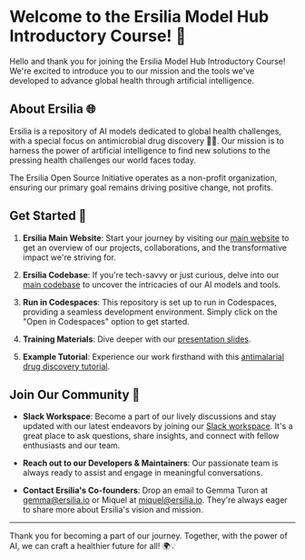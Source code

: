 # Welcome to the Ersilia Model Hub Introductory Course! 🎉

Hello and thank you for joining the Ersilia Model Hub Introductory Course! We're excited to introduce you to our mission and the tools we've developed to advance global health through artificial intelligence.

## About Ersilia 🌐

Ersilia is a repository of AI models dedicated to global health challenges, with a special focus on antimicrobial drug discovery 🦠💊. Our mission is to harness the power of artificial intelligence to find new solutions to the pressing health challenges our world faces today.

The Ersilia Open Source Initiative operates as a non-profit organization, ensuring our primary goal remains driving positive change, not profits.

## Get Started 🚀

1. **Ersilia Main Website**: Start your journey by visiting our [main website](http://www.ersilia.io/) to get an overview of our projects, collaborations, and the transformative impact we're striving for.

2. **Ersilia Codebase**: If you're tech-savvy or just curious, delve into our [main codebase](http://github.com/ersilia-os) to uncover the intricacies of our AI models and tools.

3. **Run in Codespaces**: This repository is set up to run in Codespaces, providing a seamless development environment. Simply click on the "Open in Codespaces" option to get started.

4. **Training Materials**: Dive deeper with our [presentation slides](http://link-to-slides.com).

5. **Example Tutorial**: Experience our work firsthand with this [antimalarial drug discovery tutorial](http://link-to-tutorial.com).

## Join Our Community 🤝

- **Slack Workspace**: Become a part of our lively discussions and stay updated with our latest endeavors by joining our [Slack workspace](http://link-to-slack.com). It's a great place to ask questions, share insights, and connect with fellow enthusiasts and our team.

- **Reach out to our Developers & Maintainers**: Our passionate team is always ready to assist and engage in meaningful conversations.

- **Contact Ersilia's Co-founders**: Drop an email to Gemma Turon at [gemma@ersilia.io](mailto:gemma@ersilia.io) or Miquel at [miquel@ersilia.io](mailto:miquel@ersilia.io). They're always eager to share more about Ersilia's vision and mission.

---

Thank you for becoming a part of our journey. Together, with the power of AI, we can craft a healthier future for all! 🌍💡

